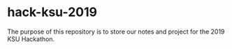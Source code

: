 # hack-ksu-2019

The purpose of this repository is to store our notes and project for the 2019 KSU Hackathon.
